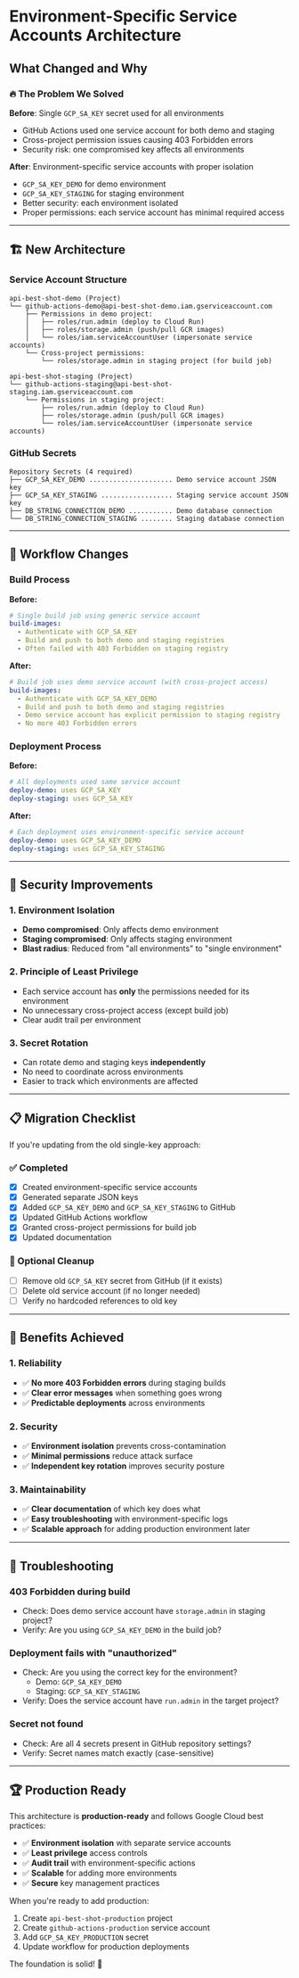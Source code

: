 # Environment-Specific Service Accounts Architecture

## **What Changed and Why**

### **🔥 The Problem We Solved**

**Before**: Single `GCP_SA_KEY` secret used for all environments

- GitHub Actions used one service account for both demo and staging
- Cross-project permission issues causing 403 Forbidden errors
- Security risk: one compromised key affects all environments

**After**: Environment-specific service accounts with proper isolation

- `GCP_SA_KEY_DEMO` for demo environment
- `GCP_SA_KEY_STAGING` for staging environment
- Better security: each environment isolated
- Proper permissions: each service account has minimal required access

---

## **🏗️ New Architecture**

### **Service Account Structure**

```
api-best-shot-demo (Project)
└── github-actions-demo@api-best-shot-demo.iam.gserviceaccount.com
    ├── Permissions in demo project:
    │   ├── roles/run.admin (deploy to Cloud Run)
    │   ├── roles/storage.admin (push/pull GCR images)
    │   └── roles/iam.serviceAccountUser (impersonate service accounts)
    └── Cross-project permissions:
        └── roles/storage.admin in staging project (for build job)

api-best-shot-staging (Project)
└── github-actions-staging@api-best-shot-staging.iam.gserviceaccount.com
    └── Permissions in staging project:
        ├── roles/run.admin (deploy to Cloud Run)
        ├── roles/storage.admin (push/pull GCR images)
        └── roles/iam.serviceAccountUser (impersonate service accounts)
```

### **GitHub Secrets**

```
Repository Secrets (4 required)
├── GCP_SA_KEY_DEMO ..................... Demo service account JSON key
├── GCP_SA_KEY_STAGING .................. Staging service account JSON key
├── DB_STRING_CONNECTION_DEMO ........... Demo database connection
└── DB_STRING_CONNECTION_STAGING ........ Staging database connection
```

---

## **🔄 Workflow Changes**

### **Build Process**

**Before:**

```yaml
# Single build job using generic service account
build-images:
  - Authenticate with GCP_SA_KEY
  - Build and push to both demo and staging registries
  - Often failed with 403 Forbidden on staging registry
```

**After:**

```yaml
# Build job uses demo service account (with cross-project access)
build-images:
  - Authenticate with GCP_SA_KEY_DEMO
  - Build and push to both demo and staging registries
  - Demo service account has explicit permission to staging registry
  - No more 403 Forbidden errors
```

### **Deployment Process**

**Before:**

```yaml
# All deployments used same service account
deploy-demo: uses GCP_SA_KEY
deploy-staging: uses GCP_SA_KEY
```

**After:**

```yaml
# Each deployment uses environment-specific service account
deploy-demo: uses GCP_SA_KEY_DEMO
deploy-staging: uses GCP_SA_KEY_STAGING
```

---

## **🔐 Security Improvements**

### **1. Environment Isolation**

- **Demo compromised**: Only affects demo environment
- **Staging compromised**: Only affects staging environment
- **Blast radius**: Reduced from "all environments" to "single environment"

### **2. Principle of Least Privilege**

- Each service account has **only** the permissions needed for its environment
- No unnecessary cross-project access (except build job)
- Clear audit trail per environment

### **3. Secret Rotation**

- Can rotate demo and staging keys **independently**
- No need to coordinate across environments
- Easier to track which environments are affected

---

## **📋 Migration Checklist**

If you're updating from the old single-key approach:

### **✅ Completed**

- [x] Created environment-specific service accounts
- [x] Generated separate JSON keys
- [x] Added `GCP_SA_KEY_DEMO` and `GCP_SA_KEY_STAGING` to GitHub
- [x] Updated GitHub Actions workflow
- [x] Granted cross-project permissions for build job
- [x] Updated documentation

### **🧹 Optional Cleanup**

- [ ] Remove old `GCP_SA_KEY` secret from GitHub (if it exists)
- [ ] Delete old service account (if no longer needed)
- [ ] Verify no hardcoded references to old key

---

## **🚀 Benefits Achieved**

### **1. Reliability**

- ✅ **No more 403 Forbidden errors** during staging builds
- ✅ **Clear error messages** when something goes wrong
- ✅ **Predictable deployments** across environments

### **2. Security**

- ✅ **Environment isolation** prevents cross-contamination
- ✅ **Minimal permissions** reduce attack surface
- ✅ **Independent key rotation** improves security posture

### **3. Maintainability**

- ✅ **Clear documentation** of which key does what
- ✅ **Easy troubleshooting** with environment-specific logs
- ✅ **Scalable approach** for adding production environment later

---

## **🔧 Troubleshooting**

### **403 Forbidden during build**

- Check: Does demo service account have `storage.admin` in staging project?
- Verify: Are you using `GCP_SA_KEY_DEMO` in the build job?

### **Deployment fails with "unauthorized"**

- Check: Are you using the correct key for the environment?
  - Demo: `GCP_SA_KEY_DEMO`
  - Staging: `GCP_SA_KEY_STAGING`
- Verify: Does the service account have `run.admin` in the target project?

### **Secret not found**

- Check: Are all 4 secrets present in GitHub repository settings?
- Verify: Secret names match exactly (case-sensitive)

---

## **🏆 Production Ready**

This architecture is **production-ready** and follows Google Cloud best practices:

- ✅ **Environment isolation** with separate service accounts
- ✅ **Least privilege** access controls
- ✅ **Audit trail** with environment-specific actions
- ✅ **Scalable** for adding more environments
- ✅ **Secure** key management practices

When you're ready to add production:

1. Create `api-best-shot-production` project
2. Create `github-actions-production` service account
3. Add `GCP_SA_KEY_PRODUCTION` secret
4. Update workflow for production deployments

The foundation is solid! 🎉

